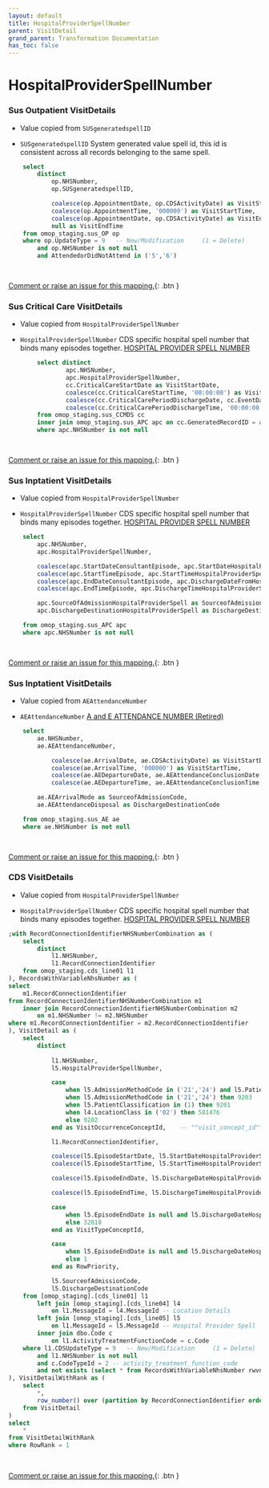 ```yaml
---
layout: default
title: HospitalProviderSpellNumber
parent: VisitDetail
grand_parent: Transformation Documentation
has_toc: false
---
```

# HospitalProviderSpellNumber
### Sus Outpatient VisitDetails
* Value copied from `SUSgeneratedspellID`

* `SUSgeneratedspellID` System generated value spell id, this id is consistent across all records belonging to the same spell. []()

```sql
	select  
		distinct
			op.NHSNumber,
			op.SUSgeneratedspellID,

			coalesce(op.AppointmentDate, op.CDSActivityDate) as VisitStartDate,  -- visit_start_date
			coalesce(op.AppointmentTime, '000000') as VisitStartTime,  -- visit_start_time
			coalesce(op.AppointmentDate, op.CDSActivityDate) as VisitEndDate,
			null as VisitEndTime
	from omop_staging.sus_OP op
	where op.UpdateType = 9   -- New/Modification     (1 = Delete)
		and op.NHSNumber is not null
		and AttendedorDidNotAttend in ('5','6')

	
```


[Comment or raise an issue for this mapping.](https://github.com/answerdigital/oxford-omop-data-mapper/issues/new?title=OMOP%20VisitDetail%20table%20HospitalProviderSpellNumber%20field%20Sus%20Outpatient%20VisitDetails%20mapping){: .btn }
### Sus Critical Care VisitDetails
* Value copied from `HospitalProviderSpellNumber`

* `HospitalProviderSpellNumber` CDS specific hospital spell number that binds many episodes together. [HOSPITAL PROVIDER SPELL NUMBER](https://www.datadictionary.nhs.uk/data_elements/hospital_provider_spell_number.html)

```sql
		select distinct
				apc.NHSNumber,
				apc.HospitalProviderSpellNumber,
				cc.CriticalCareStartDate as VisitStartDate,
				coalesce(cc.CriticalCareStartTime, '00:00:00') as VisitStartTime,
				coalesce(cc.CriticalCarePeriodDischargeDate, cc.EventDate) as VisitEndDate,
				coalesce(cc.CriticalCarePeriodDischargeTime, '00:00:00') as VisitEndTime
		from omop_staging.sus_CCMDS cc
		inner join omop_staging.sus_APC apc on cc.GeneratedRecordID = apc.GeneratedRecordIdentifier
		where apc.NHSNumber is not null

	
```


[Comment or raise an issue for this mapping.](https://github.com/answerdigital/oxford-omop-data-mapper/issues/new?title=OMOP%20VisitDetail%20table%20HospitalProviderSpellNumber%20field%20Sus%20Critical%20Care%20VisitDetails%20mapping){: .btn }
### Sus Inptatient VisitDetails
* Value copied from `HospitalProviderSpellNumber`

* `HospitalProviderSpellNumber` CDS specific hospital spell number that binds many episodes together. [HOSPITAL PROVIDER SPELL NUMBER](https://www.datadictionary.nhs.uk/data_elements/hospital_provider_spell_number.html)

```sql
	select
		apc.NHSNumber,
		apc.HospitalProviderSpellNumber,

		coalesce(apc.StartDateConsultantEpisode, apc.StartDateHospitalProviderSpell, apc.CDSActivityDate) as VisitStartDate,
		coalesce(apc.StartTimeEpisode, apc.StartTimeHospitalProviderSpell, '000000') as VisitStartTime,
		coalesce(apc.EndDateConsultantEpisode, apc.DischargeDateFromHospitalProviderSpell, apc.CDSActivityDate) as VisitEndDate,
		coalesce(apc.EndTimeEpisode, apc.DischargeTimeHospitalProviderSpell, '000000') as VisitEndTime,

		apc.SourceOfAdmissionHospitalProviderSpell as SourceofAdmissionCode,
		apc.DischargeDestinationHospitalProviderSpell as DischargeDestinationCode

	from omop_staging.sus_APC apc
	where apc.NHSNumber is not null

	
```


[Comment or raise an issue for this mapping.](https://github.com/answerdigital/oxford-omop-data-mapper/issues/new?title=OMOP%20VisitDetail%20table%20HospitalProviderSpellNumber%20field%20Sus%20Inptatient%20VisitDetails%20mapping){: .btn }
### Sus Inptatient VisitDetails
* Value copied from `AEAttendanceNumber`

* `AEAttendanceNumber`  [A and E ATTENDANCE NUMBER (Retired)]()

```sql
	select  
		ae.NHSNumber,
		ae.AEAttendanceNumber,

			coalesce(ae.ArrivalDate, ae.CDSActivityDate) as VisitStartDate,
			coalesce(ae.ArrivalTime, '000000') as VisitStartTime,
			coalesce(ae.AEDepartureDate, ae.AEAttendanceConclusionDate, ae.ArrivalDate, ae.CDSActivityDate) as VisitEndDate,
			coalesce(ae.AEDepartureTime, ae.AEAttendanceConclusionTime, '000000') as VisitEndTime,

		ae.AEArrivalMode as SourceofAdmissionCode,
		ae.AEAttendanceDisposal as DischargeDestinationCode

	from omop_staging.sus_AE ae
	where ae.NHSNumber is not null

	
```


[Comment or raise an issue for this mapping.](https://github.com/answerdigital/oxford-omop-data-mapper/issues/new?title=OMOP%20VisitDetail%20table%20HospitalProviderSpellNumber%20field%20Sus%20Inptatient%20VisitDetails%20mapping){: .btn }
### CDS VisitDetails
* Value copied from `HospitalProviderSpellNumber`

* `HospitalProviderSpellNumber` CDS specific hospital spell number that binds many episodes together. [HOSPITAL PROVIDER SPELL NUMBER](https://www.datadictionary.nhs.uk/data_elements/hospital_provider_spell_number.html)

```sql
;with RecordConnectionIdentifierNHSNumberCombination as (
	select
		distinct 
			l1.NHSNumber,
			l1.RecordConnectionIdentifier
	from omop_staging.cds_line01 l1
), RecordsWithVariableNhsNumber as (
select
	m1.RecordConnectionIdentifier
from RecordConnectionIdentifierNHSNumberCombination m1
	inner join RecordConnectionIdentifierNHSNumberCombination m2
		on m1.NHSNumber != m2.NHSNumber
where m1.RecordConnectionIdentifier = m2.RecordConnectionIdentifier
), VisitDetail as (
	select  
		distinct
    
			l1.NHSNumber,
			l5.HospitalProviderSpellNumber,

			case 
				when l5.AdmissionMethodCode in ('21','24') and l5.PatientClassification = 1 then 262 
				when l5.AdmissionMethodCode in ('21','24') then 9203
				when l5.PatientClassification in (1) then 9201
				when l4.LocationClass in ('02') then 581476
				else 9202
			end as VisitOccurrenceConceptId,    -- ""visit_concept_id""

			l1.RecordConnectionIdentifier,

			coalesce(l5.EpisodeStartDate, l5.StartDateHospitalProviderSpell, l1.CDSActivityDate) as VisitStartDate,  -- visit_start_date
			coalesce(l5.EpisodeStartTime, l5.StartTimeHospitalProviderSpell, '000000') as VisitStartTime,  -- visit_start_time

			coalesce(l5.EpisodeEndDate, l5.DischargeDateHospitalProviderSpell, l1.CDSActivityDate) as VisitEndDate,

			coalesce(l5.EpisodeEndTime, l5.DischargeTimeHospitalProviderSpell, '000000') as VisitEndTime,

			case 
				when l5.EpisodeEndDate is null and l5.DischargeDateHospitalProviderSpell is null and l5.PatientClassification = 1 then 32220
				else 32818
			end as VisitTypeConceptId,

			case 
				when l5.EpisodeEndDate is null and l5.DischargeDateHospitalProviderSpell is null and l5.PatientClassification = 1 then 2
				else 1
			end as RowPriority,

			l5.SourceofAdmissionCode,
			l5.DischargeDestinationCode
	from [omop_staging].[cds_line01] l1
		left join [omop_staging].[cds_line04] l4 
			on l1.MessageId = l4.MessageId -- Location Details
		left join [omop_staging].[cds_line05] l5 
			on l1.MessageId = l5.MessageId -- Hospital Provider Spell
		inner join dbo.Code c 
			on l1.ActivityTreatmentFunctionCode = c.Code
	where l1.CDSUpdateType = 9   -- New/Modification     (1 = Delete)
		and l1.NHSNumber is not null
		and c.CodeTypeId = 2 -- activity_treatment_function_code
		and not exists (select * from RecordsWithVariableNhsNumber rwvnn where rwvnn.RecordConnectionIdentifier = l1.RecordConnectionIdentifier)
), VisitDetailWithRank as (
	select
		*,
		row_number() over (partition by RecordConnectionIdentifier order by RowPriority asc) as RowRank
	from VisitDetail
)
select
	*
from VisitDetailWithRank
where RowRank = 1
		
	
```


[Comment or raise an issue for this mapping.](https://github.com/answerdigital/oxford-omop-data-mapper/issues/new?title=OMOP%20VisitDetail%20table%20HospitalProviderSpellNumber%20field%20CDS%20VisitDetails%20mapping){: .btn }

